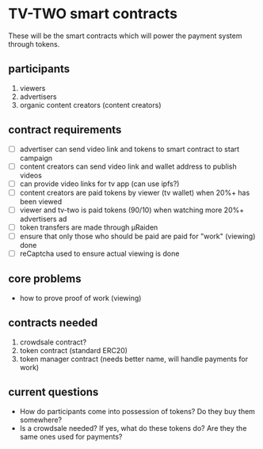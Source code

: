 # TV-TWO smart contracts
These will be the smart contracts which will power the payment system through tokens.

## participants
1. viewers
1. advertisers
1. organic content creators (content creators)

## contract requirements
- [ ] advertiser can send video link and tokens to smart contract to start campaign
- [ ] content creators can send video link and wallet address to publish videos
- [ ] can provide video links for tv app (can use ipfs?)
- [ ] content creators are paid tokens by viewer (tv wallet) when 20%+ has been viewed
- [ ] viewer and tv-two is paid tokens (90/10) when watching more 20%+ advertisers ad
- [ ] token transfers are made through µRaiden
- [ ] ensure that only those who should be paid are paid for "work" (viewing) done
- [ ] reCaptcha used to ensure actual viewing is done

## core problems
* how to prove proof of work (viewing)

## contracts needed
1. crowdsale contract?
1. token contract (standard ERC20)
1. token manager contract (needs better name, will handle payments for work)

## current questions
* How do participants come into possession of tokens? Do they buy them somewhere?
* Is a crowdsale needed? If yes, what do these tokens do? Are they the same ones used for payments?
